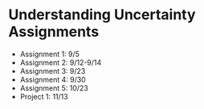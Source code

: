 # Understanding Uncertainty Assignments


- Assignment 1: 9/5
- Assignment 2: 9/12-9/14
- Assignment 3: 9/23
- Assignment 4: 9/30
- Assignment 5: 10/23
- Project 1: 11/13

